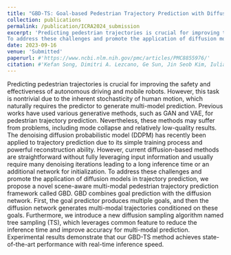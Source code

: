 ```yaml
---
title: "GBD-TS: Goal-based Pedestrian Trajectory Prediction with Diffusion using Tree Sampling Algorithm"
collection: publications
permalink: /publication/ICRA2024_submission
excerpt: 'Predicting pedestrian trajectories is crucial for improving the safety and effectiveness of autonomous driving and mobile robots. However, this task is nontrivial due to the inherent stochasticity of human motion, which naturally requires the predictor to generate multi-model prediction. Previous works have used various generative methods, such as GAN and VAE, for pedestrian trajectory prediction. Nevertheless, these methods may suffer from problems, including mode collapse and relatively low-quality results. The denoising diffusion probabilistic model (DDPM) has recently been applied to trajectory prediction due to its simple training process and powerful reconstruction ability. However, current diffusion-based methods are straightforward without fully leveraging input information and usually require many denoising iterations leading to a long inference time or an additional network for initialization.
To address these challenges and promote the application of diffusion models in trajectory prediction, we propose a novel scene-aware multi-modal pedestrian trajectory prediction framework called GBD. GBD combines goal prediction with the diffusion network. First, the goal predictor produces multiple goals, and then the diffusion network generates multi-modal trajectories conditioned on these goals. Furthermore, we introduce a new diffusion sampling algorithm named tree sampling (TS), which leverages common feature to reduce the inference time and improve accuracy for multi-modal prediction. Experimental results demonstrate that our GBD-TS method achieves state-of-the-art performance with real-time inference speed.'
date: 2023-09-16
venue: 'Submitted'
paperurl: #'https://www.ncbi.nlm.nih.gov/pmc/articles/PMC8855976/'
citation: #'Kefan Song, Dimitri A. Lezcano, Ge Sun, Jin Seob Kim, Iulian I. Iordachita (2021). &quot;Towards automatic robotic calibration system for flexible needles with FBG sensors.&quot; <i>2021 International Symposium on Medical Robotics (ISMR)</i>. p. 1-7.'
---
```

Predicting pedestrian trajectories is crucial for improving the safety and effectiveness of autonomous driving and mobile robots. However, this task is nontrivial due to the inherent stochasticity of human motion, which naturally requires the predictor to generate multi-model prediction. Previous works have used various generative methods, such as GAN and VAE, for pedestrian trajectory prediction. Nevertheless, these methods may suffer from problems, including mode collapse and relatively low-quality results. The denoising diffusion probabilistic model (DDPM) has recently been applied to trajectory prediction due to its simple training process and powerful reconstruction ability. However, current diffusion-based methods are straightforward without fully leveraging input information and usually require many denoising iterations leading to a long inference time or an additional network for initialization.
To address these challenges and promote the application of diffusion models in trajectory prediction, we propose a novel scene-aware multi-modal pedestrian trajectory prediction framework called GBD. GBD combines goal prediction with the diffusion network. First, the goal predictor produces multiple goals, and then the diffusion network generates multi-modal trajectories conditioned on these goals. Furthermore, we introduce a new diffusion sampling algorithm named tree sampling (TS), which leverages common feature to reduce the inference time and improve accuracy for multi-modal prediction. Experimental results demonstrate that our GBD-TS method achieves state-of-the-art performance with real-time inference speed.

<!-- [Download paper here](https://www.ncbi.nlm.nih.gov/pmc/articles/PMC8855976/pdf/nihms-1777037.pdf) -->

<!-- Recommended citation: Your Name, You. (2009). "Paper Title Number 1." <i>Journal 1</i>. 1(1). -->